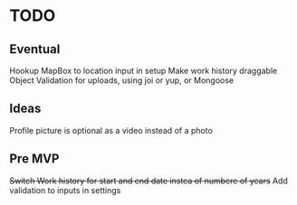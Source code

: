 # TODO 

## Eventual

Hookup MapBox to location input in setup
Make work history draggable
Object Validation for uploads, using joi or yup, or Mongoose

## Ideas

Profile picture is optional as a video instead of a photo

## Pre MVP
~~Switch Work history for start and end date instea of numbere of years~~
Add validation to inputs in settings